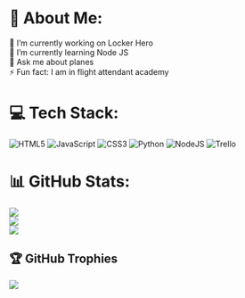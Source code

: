 # 💫 About Me:
🔭 I’m currently working on Locker Hero<br>🌱 I’m currently learning Node JS<br>💬 Ask me about planes<br>⚡ Fun fact: I am in flight attendant academy


# 💻 Tech Stack:
![HTML5](https://img.shields.io/badge/html5-%23E34F26.svg?style=for-the-badge&logo=html5&logoColor=white) ![JavaScript](https://img.shields.io/badge/javascript-%23323330.svg?style=for-the-badge&logo=javascript&logoColor=%23F7DF1E) ![CSS3](https://img.shields.io/badge/css3-%231572B6.svg?style=for-the-badge&logo=css3&logoColor=white) ![Python](https://img.shields.io/badge/python-3670A0?style=for-the-badge&logo=python&logoColor=ffdd54) ![NodeJS](https://img.shields.io/badge/node.js-6DA55F?style=for-the-badge&logo=node.js&logoColor=white) ![Trello](https://img.shields.io/badge/Trello-%23026AA7.svg?style=for-the-badge&logo=Trello&logoColor=white)
# 📊 GitHub Stats:
![](https://github-readme-stats.vercel.app/api?username=LunakisDev&theme=dark&hide_border=false&include_all_commits=true&count_private=true)<br/>
![](https://github-readme-streak-stats.herokuapp.com/?user=LunakisDev&theme=dark&hide_border=false)<br/>
![](https://github-readme-stats.vercel.app/api/top-langs/?username=LunakisDev&theme=dark&hide_border=false&include_all_commits=true&count_private=true&layout=compact)

## 🏆 GitHub Trophies
![](https://github-profile-trophy.vercel.app/?username=LunakisDev&theme=radical&no-frame=false&no-bg=true&margin-w=4)
